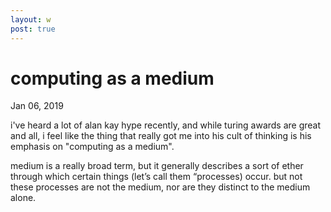 ```yaml
---
layout: w
post: true
---
```

# computing as a medium

Jan 06, 2019

i've heard a lot of alan kay hype recently, and while turing awards are great and all, i feel like the thing that really got me into his cult of thinking is his emphasis on "computing as a medium".

medium is a really broad term, but it generally describes a sort of ether through which certain things (let’s call them “processes) occur. but not these processes are not the medium, nor are they distinct to the medium alone.

